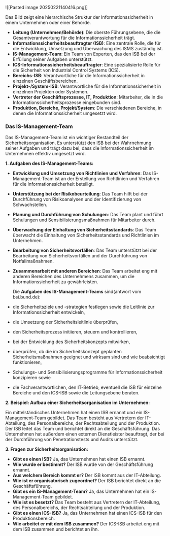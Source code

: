 
![[Pasted image 20250221140416.png]]


Das Bild zeigt eine hierarchische Struktur der Informationssicherheit in einem Unternehmen oder einer Behörde.

- **Leitung (Unternehmen/Behörde)**: Die oberste Führungsebene, die die Gesamtverantwortung für die Informationssicherheit trägt.
- **Informationssicherheitsbeauftragter (ISB)**: Eine zentrale Rolle, die für die Entwicklung, Umsetzung und Überwachung des ISMS zuständig ist.
- **IS-Management-Team**: Ein Team von Experten, das den ISB bei der Erfüllung seiner Aufgaben unterstützt.
- **ICS-Informationssicherheitsbeauftragter**: Eine spezialisierte Rolle für die Sicherheit von Industrial Control Systems (ICS).
- **Bereichs-ISB**: Verantwortliche für die Informationssicherheit in einzelnen Geschäftsbereichen.
- **Projekt-/System-ISB**: Verantwortliche für die Informationssicherheit in einzelnen Projekten oder Systemen.
- **Vertreter der Geschäftsprozesse, IT, Produktion**: Mitarbeiter, die in die Informationssicherheitsprozesse eingebunden sind.
- **Produktion, Bereiche, Projekt/System**: Die verschiedenen Bereiche, in denen die Informationssicherheit umgesetzt wird.

### Das IS-Management-Team

Das IS-Management-Team ist ein wichtiger Bestandteil der Sicherheitsorganisation. Es unterstützt den ISB bei der Wahrnehmung seiner Aufgaben und trägt dazu bei, dass die Informationssicherheit im Unternehmen effektiv umgesetzt wird.

**1. Aufgaben des IS-Management-Teams:**

- **Entwicklung und Umsetzung von Richtlinien und Verfahren**: Das IS-Management-Team ist an der Erstellung von Richtlinien und Verfahren für die Informationssicherheit beteiligt.
- **Unterstützung bei der Risikobeurteilung**: Das Team hilft bei der Durchführung von Risikoanalysen und der Identifizierung von Schwachstellen.
- **Planung und Durchführung von Schulungen**: Das Team plant und führt Schulungen und Sensibilisierungsmaßnahmen für Mitarbeiter durch.
- **Überwachung der Einhaltung von Sicherheitsstandards**: Das Team überwacht die Einhaltung von Sicherheitsstandards und Richtlinien im Unternehmen.
- **Bearbeitung von Sicherheitsvorfällen**: Das Team unterstützt bei der Bearbeitung von Sicherheitsvorfällen und der Durchführung von Notfallmaßnahmen.
- **Zusammenarbeit mit anderen Bereichen**: Das Team arbeitet eng mit anderen Bereichen des Unternehmens zusammen, um die Informationssicherheit zu gewährleisten.

   Die **Aufgaben des IS-Management-Teams** sind(antwort vom bsi.bund.de):

- die Sicherheitsziele und -strategien festlegen sowie die Leitlinie zur Informationssicherheit entwickeln,
- die Umsetzung der Sicherheitsleitlinie überprüfen,
- den Sicherheitsprozess initiieren, steuern und kontrollieren,
- bei der Entwicklung des Sicherheitskonzepts mitwirken,
- überprüfen, ob die im Sicherheitskonzept geplanten Sicherheitsmaßnahmen geeignet und wirksam sind und wie beabsichtigt funktionieren,
- Schulungs- und Sensibilisierungsprogramme für Informationssicherheit konzipieren sowie
- die Fachverantwortlichen, den IT-Betrieb, eventuell die ISB für einzelne Bereiche und den ICS-ISB sowie die Leitungsebene beraten.

**2. Beispiel: Aufbau einer Sicherheitsorganisation im Unternehmen:**

Ein mittelständisches Unternehmen hat einen ISB ernannt und ein IS-Management-Team gebildet. Das Team besteht aus Vertretern der IT-Abteilung, des Personalbereichs, der Rechtsabteilung und der Produktion. Der ISB leitet das Team und berichtet direkt an die Geschäftsführung. Das Unternehmen hat außerdem einen externen Dienstleister beauftragt, der bei der Durchführung von Penetrationstests und Audits unterstützt.

**3. Fragen zur Sicherheitsorganisation:**

- **Gibt es einen ISB?** Ja, das Unternehmen hat einen ISB ernannt.
- **Wie wurde er bestimmt?** Der ISB wurde von der Geschäftsführung ernannt.
- **Aus welchem Bereich kommt er?** Der ISB kommt aus der IT-Abteilung.
- **Wie ist er organisatorisch zugeordnet?** Der ISB berichtet direkt an die Geschäftsführung.
- **Gibt es ein IS-Management-Team?** Ja, das Unternehmen hat ein IS-Management-Team gebildet.
- **Wie ist es besetzt?** Das Team besteht aus Vertretern der IT-Abteilung, des Personalbereichs, der Rechtsabteilung und der Produktion.
- **Gibt es einen ICS-ISB?** Ja, das Unternehmen hat einen ICS-ISB für den Produktionsbereich.
- **Wie arbeitet er mit dem ISB zusammen?** Der ICS-ISB arbeitet eng mit dem ISB zusammen und berichtet an ihn.